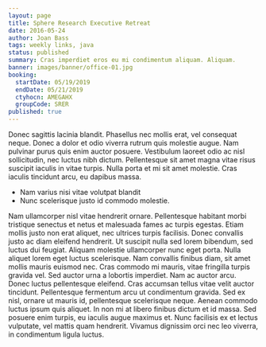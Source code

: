 ```yaml
---
layout: page
title: Sphere Research Executive Retreat
date: 2016-05-24
author: Joan Bass
tags: weekly links, java
status: published
summary: Cras imperdiet eros eu mi condimentum aliquam. Aliquam.
banner: images/banner/office-01.jpg
booking:
  startDate: 05/19/2019
  endDate: 05/21/2019
  ctyhocn: AMEGAHX
  groupCode: SRER
published: true
---
```

Donec sagittis lacinia blandit. Phasellus nec mollis erat, vel consequat neque. Donec a dolor et odio viverra rutrum quis molestie augue. Nam pulvinar purus quis enim auctor posuere. Vestibulum laoreet odio ac nisl sollicitudin, nec luctus nibh dictum. Pellentesque sit amet magna vitae risus suscipit iaculis in vitae turpis. Nulla porta et mi sit amet molestie. Cras iaculis tincidunt arcu, eu dapibus massa.

* Nam varius nisi vitae volutpat blandit
* Nunc scelerisque justo id commodo molestie.

Nam ullamcorper nisl vitae hendrerit ornare. Pellentesque habitant morbi tristique senectus et netus et malesuada fames ac turpis egestas. Etiam mollis justo non erat aliquet, nec ultrices turpis facilisis. Donec convallis justo ac diam eleifend hendrerit. Ut suscipit nulla sed lorem bibendum, sed luctus dui feugiat. Aliquam molestie ullamcorper nunc eget porta. Nulla aliquet lorem eget luctus scelerisque. Nam convallis finibus diam, sit amet mollis mauris euismod nec.
Cras commodo mi mauris, vitae fringilla turpis gravida vel. Sed auctor urna a lobortis imperdiet. Nam ac auctor arcu. Donec luctus pellentesque eleifend. Cras accumsan tellus vitae velit auctor tincidunt. Pellentesque fermentum arcu ut condimentum gravida. Sed ex nisl, ornare ut mauris id, pellentesque scelerisque neque. Aenean commodo luctus ipsum quis aliquet. In non mi at libero finibus dictum et id massa. Sed posuere enim turpis, eu iaculis augue maximus et. Nunc facilisis ex et lectus vulputate, vel mattis quam hendrerit. Vivamus dignissim orci nec leo viverra, in condimentum ligula luctus.
